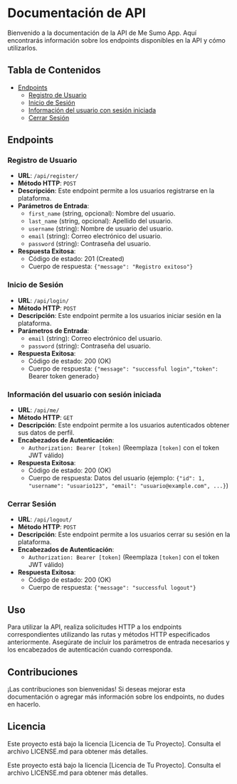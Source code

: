 # Documentación de API

Bienvenido a la documentación de la API de Me Sumo App. Aquí encontrarás información sobre los endpoints disponibles en la API y cómo utilizarlos.

## Tabla de Contenidos

- [Endpoints](#endpoints)
  - [Registro de Usuario](#registro-de-usuario)
  - [Inicio de Sesión](#inicio-de-sesión)
  - [Información del usuario con sesión iniciada](#Información-del-usuario-con-sesión-iniciada)
  - [Cerrar Sesión](#cerrar-sesión)

## Endpoints

### Registro de Usuario

- **URL**: `/api/register/`
- **Método HTTP**: `POST`
- **Descripción**: Este endpoint permite a los usuarios registrarse en la plataforma.
- **Parámetros de Entrada**:
  - `first_name` (string, opcional): Nombre del usuario.
  - `last_name` (string, opcional): Apellido del usuario.
  - `username` (string): Nombre de usuario del usuario.
  - `email` (string): Correo electrónico del usuario.
  - `password` (string): Contraseña del usuario.
- **Respuesta Exitosa**:
  - Código de estado: 201 (Created)
  - Cuerpo de respuesta: `{"message": "Registro exitoso"}`

### Inicio de Sesión

- **URL**: `/api/login/`
- **Método HTTP**: `POST`
- **Descripción**: Este endpoint permite a los usuarios iniciar sesión en la plataforma.
- **Parámetros de Entrada**:
  - `email` (string): Correo electrónico del usuario.
  - `password` (string): Contraseña del usuario.  
- **Respuesta Exitosa**:
  - Código de estado: 200 (OK)
  - Cuerpo de respuesta: `{"message": "successful login","token":` Bearer token generado`}`

### Información del usuario con sesión iniciada

- **URL**: `/api/me/`
- **Método HTTP**: `GET`
- **Descripción**: Este endpoint permite a los usuarios autenticados obtener sus datos de perfil.
- **Encabezados de Autenticación**:
  - `Authorization: Bearer [token]` (Reemplaza `[token]` con el token JWT válido)
- **Respuesta Exitosa**:
  - Código de estado: 200 (OK)
  - Cuerpo de respuesta: Datos del usuario (ejemplo: `{"id": 1, "username": "usuario123", "email": "usuario@example.com", ...}`)

### Cerrar Sesión

- **URL**: `/api/logout/`
- **Método HTTP**: `POST`
- **Descripción**: Este endpoint permite a los usuarios cerrar su sesión en la plataforma.
- **Encabezados de Autenticación**:
  - `Authorization: Bearer [token]` (Reemplaza `[token]` con el token JWT válido)
- **Respuesta Exitosa**:
  - Código de estado: 200 (OK)
  - Cuerpo de respuesta: `{"message": "successful logout"}`





## Uso

Para utilizar la API, realiza solicitudes HTTP a los endpoints correspondientes utilizando las rutas y métodos HTTP especificados anteriormente. Asegúrate de incluir los parámetros de entrada necesarios y los encabezados de autenticación cuando corresponda.

## Contribuciones

¡Las contribuciones son bienvenidas! Si deseas mejorar esta documentación o agregar más información sobre los endpoints, no dudes en hacerlo.

## Licencia

Este proyecto está bajo la licencia [Licencia de Tu Proyecto]. Consulta el archivo LICENSE.md para obtener más detalles.

Este proyecto está bajo la licencia [Licencia de Tu Proyecto]. Consulta el archivo LICENSE.md para obtener más detalles.




